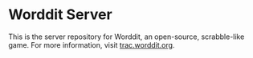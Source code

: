 Worddit Server
==============

This is the server repository for Worddit, an open-source, scrabble-like game. For more information, visit [trac.worddit.org](http://trac.worddit.org/).
